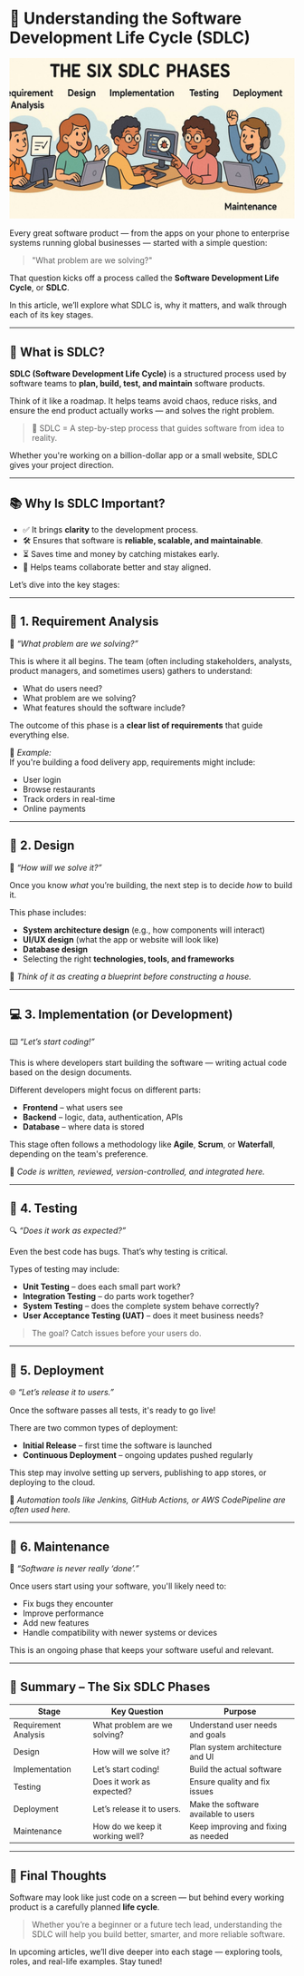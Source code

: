 
# 🔁 Understanding the Software Development Life Cycle (SDLC)

![](https://github.com/subraatakumar/TechCraft-Modern-Web-Development-Course/blob/main/website_content/content/sdlc.jpg)

Every great software product — from the apps on your phone to enterprise systems running global businesses — started with a simple question:

> "What problem are we solving?"

That question kicks off a process called the **Software Development Life Cycle**, or **SDLC**.

In this article, we’ll explore what SDLC is, why it matters, and walk through each of its key stages.

---

## 🧭 What is SDLC?

**SDLC (Software Development Life Cycle)** is a structured process used by software teams to **plan, build, test, and maintain** software products.

Think of it like a roadmap. It helps teams avoid chaos, reduce risks, and ensure the end product actually works — and solves the right problem.

> 📌 SDLC = A step-by-step process that guides software from idea to reality.

Whether you're working on a billion-dollar app or a small website, SDLC gives your project direction.

---

## 📚 Why Is SDLC Important?

- ✅ It brings **clarity** to the development process.
- 🛠️ Ensures that software is **reliable, scalable, and maintainable**.
- ⏳ Saves time and money by catching mistakes early.
- 👥 Helps teams collaborate better and stay aligned.

Let’s dive into the key stages:

---

## 📌 1. **Requirement Analysis**  
🧠 *“What problem are we solving?”*

This is where it all begins. The team (often including stakeholders, analysts, product managers, and sometimes users) gathers to understand:

- What do users need?
- What problem are we solving?
- What features should the software include?

The outcome of this phase is a **clear list of requirements** that guide everything else.

📌 *Example:*  
If you're building a food delivery app, requirements might include:
- User login
- Browse restaurants
- Track orders in real-time
- Online payments

---

## 🧩 2. **Design**  
📐 *“How will we solve it?”*

Once you know *what* you’re building, the next step is to decide *how* to build it.

This phase includes:
- **System architecture design** (e.g., how components will interact)
- **UI/UX design** (what the app or website will look like)
- **Database design**
- Selecting the right **technologies, tools, and frameworks**

📌 *Think of it as creating a blueprint before constructing a house.*

---

## 💻 3. **Implementation (or Development)**  
⌨️ *“Let’s start coding!”*

This is where developers start building the software — writing actual code based on the design documents.

Different developers might focus on different parts:
- **Frontend** – what users see
- **Backend** – logic, data, authentication, APIs
- **Database** – where data is stored

This stage often follows a methodology like **Agile**, **Scrum**, or **Waterfall**, depending on the team's preference.

📌 *Code is written, reviewed, version-controlled, and integrated here.*

---

## 🧪 4. **Testing**  
🔍 *“Does it work as expected?”*

Even the best code has bugs. That’s why testing is critical.

Types of testing may include:
- **Unit Testing** – does each small part work?
- **Integration Testing** – do parts work together?
- **System Testing** – does the complete system behave correctly?
- **User Acceptance Testing (UAT)** – does it meet business needs?

> The goal? Catch issues before your users do.

---

## 🚀 5. **Deployment**  
🌐 *“Let’s release it to users.”*

Once the software passes all tests, it's ready to go live!

There are two common types of deployment:
- **Initial Release** – first time the software is launched
- **Continuous Deployment** – ongoing updates pushed regularly

This step may involve setting up servers, publishing to app stores, or deploying to the cloud.

📌 *Automation tools like Jenkins, GitHub Actions, or AWS CodePipeline are often used here.*

---

## 🔧 6. **Maintenance**  
🔄 *“Software is never really ‘done’.”*

Once users start using your software, you'll likely need to:

- Fix bugs they encounter
- Improve performance
- Add new features
- Handle compatibility with newer systems or devices

This is an ongoing phase that keeps your software useful and relevant.

---

## 🧠 Summary – The Six SDLC Phases

| **Stage**              | **Key Question**                     | **Purpose**                                |
|------------------------|---------------------------------------|---------------------------------------------|
| Requirement Analysis   | What problem are we solving?         | Understand user needs and goals             |
| Design                 | How will we solve it?                | Plan system architecture and UI             |
| Implementation         | Let’s start coding!                  | Build the actual software                   |
| Testing                | Does it work as expected?            | Ensure quality and fix issues               |
| Deployment             | Let’s release it to users.           | Make the software available to users        |
| Maintenance            | How do we keep it working well?      | Keep improving and fixing as needed         |

---

## 🏁 Final Thoughts

Software may look like just code on a screen — but behind every working product is a carefully planned **life cycle**.

> Whether you’re a beginner or a future tech lead, understanding the SDLC will help you build better, smarter, and more reliable software.

In upcoming articles, we’ll dive deeper into each stage — exploring tools, roles, and real-life examples. Stay tuned!
